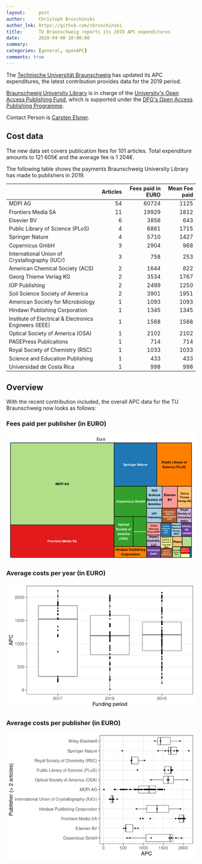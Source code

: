```yaml
---
layout:     post
author:     Christoph Broschinski
author_lnk: https://github.com/cbroschinski
title:      TU Braunschweig reports its 2019 APC expenditures
date:       2020-04-08 10:00:00
summary:    
categories: [general, openAPC]
comments: true
---
```




The [Technische Universität Braunschweig](https://www.tu-braunschweig.de/en/) has updated its APC expenditures, the latest contribution provides data for the 2019 period.

[Braunschweig University Library](https://ub.tu-braunschweig.de/index_en.php) is in charge of the [University's Open Access Publishing Fund](https://www.tu-braunschweig.de/en/ub/publishing-and-open-access/open-access-and-publication-fund/notes-for-authors/tu-braunschweig-publication-fund), which is supported under the [DFG's Open Access Publishing Programme](http://www.dfg.de/en/research_funding/programmes/infrastructure/lis/funding_opportunities/open_access/).

Contact Person is [Carsten Elsner](mailto:carsten.elsner@tu-braunschweig.de).

## Cost data



The new data set covers publication fees for 101 articles. Total expenditure amounts to 121 605€ and the average fee is 1 204€.

The following table shows the payments Braunschweig University Library has made to publishers in 2019.


|                                                       | Articles| Fees paid in EURO| Mean Fee paid|
|:------------------------------------------------------|--------:|-----------------:|-------------:|
|MDPI AG                                                |       54|             60724|          1125|
|Frontiers Media SA                                     |       11|             19929|          1812|
|Elsevier BV                                            |        6|              3856|           643|
|Public Library of Science (PLoS)                       |        4|              6861|          1715|
|Springer Nature                                        |        4|              5710|          1427|
|Copernicus GmbH                                        |        3|              2904|           968|
|International Union of Crystallography (IUCr)          |        3|               758|           253|
|American Chemical Society (ACS)                        |        2|              1644|           822|
|Georg Thieme Verlag KG                                 |        2|              3534|          1767|
|IOP Publishing                                         |        2|              2499|          1250|
|Soil Science Society of America                        |        2|              3901|          1951|
|American Society for Microbiology                      |        1|              1093|          1093|
|Hindawi Publishing Corporation                         |        1|              1345|          1345|
|Institute of Electrical & Electronics Engineers (IEEE) |        1|              1568|          1568|
|Optical Society of America (OSA)                       |        1|              2102|          2102|
|PAGEPress Publications                                 |        1|               714|           714|
|Royal Society of Chemistry (RSC)                       |        1|              1033|          1033|
|Science and Education Publishing                       |        1|               433|           433|
|Universidad de Costa Rica                              |        1|               998|           998|

## Overview

With the recent contribution included, the overall APC data for the TU Braunschweig now looks as follows:

### Fees paid per publisher (in EURO)

![plot of chunk tree_braunschweig_2020_04_08_full](/figure/tree_braunschweig_2020_04_08_full-1.png)

###  Average costs per year (in EURO)

![plot of chunk box_braunschweig_2020_04_08_year_full](/figure/box_braunschweig_2020_04_08_year_full-1.png)

###  Average costs per publisher (in EURO)

![plot of chunk box_braunschweig_2020_04_08_publisher_full](/figure/box_braunschweig_2020_04_08_publisher_full-1.png)
